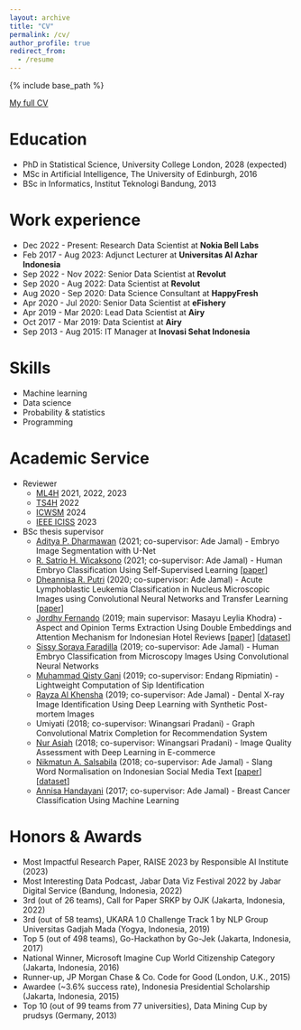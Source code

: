 ```yaml
---
layout: archive
title: "CV"
permalink: /cv/
author_profile: true
redirect_from:
  - /resume
---
```


{% include base_path %}

[My full CV](/files/Resume.pdf)

Education
======
* PhD in Statistical Science, University College London, 2028 (expected)
* MSc in Artificial Intelligence, The University of Edinburgh, 2016
* BSc in Informatics, Institut Teknologi Bandung, 2013

Work experience
======
* Dec 2022 - Present: Research Data Scientist at **Nokia Bell Labs**
* Feb 2017 - Aug 2023: Adjunct Lecturer at **Universitas Al Azhar Indonesia**
* Sep 2022 - Nov 2022: Senior Data Scientist at **Revolut**
* Sep 2020 - Aug 2022: Data Scientist at **Revolut**
* Aug 2020 - Sep 2020: Data Science Consultant at **HappyFresh**
* Apr 2020 - Jul 2020: Senior Data Scientist at **eFishery**
* Apr 2019 - Mar 2020: Lead Data Scientist at **Airy**
* Oct 2017 - Mar 2019: Data Scientist at **Airy**
* Sep 2013 - Aug 2015: IT Manager at **Inovasi Sehat Indonesia**
  
Skills
======
* Machine learning
* Data science
* Probability & statistics
* Programming

Academic Service
======
* Reviewer
  * [ML4H](https://ml4health.github.io) 2021, 2022, 2023
  * [TS4H](https://timeseriesforhealth.github.io/) 2022
  * [ICWSM](https://www.icwsm.org/) 2024
  * [IEEE ICISS](https://iciss.goesmart.id/) 2023
* BSc thesis supervisor
  * [Aditya P. Dharmawan](https://www.linkedin.com/in/ditzsins/) (2021; co-supervisor: Ade Jamal) - Embryo Image Segmentation with U-Net
  * [R. Satrio H. Wicaksono](https://www.linkedin.com/in/satriohwicaksono/) (2021; co-supervisor: Ade Jamal) - Human Embryo Classification Using Self-Supervised Learning [[paper](https://ieeexplore.ieee.org/abstract/document/9574328)]
  * [Dheannisa R. Putri](https://www.linkedin.com/in/dheann/) (2020; co-supervisor: Ade Jamal) - Acute Lymphoblastic Leukemia Classification in Nucleus Microscopic Images using Convolutional Neural Networks and Transfer Learning [[paper](https://ieeexplore.ieee.org/abstract/document/9574176?casa_token=QcS1LaHqWEIAAAAA:ucaHUbsYIujVqN_Gw8h6lbrMIfFNgPK4cuyvQUZfNuNAL4YrN2_x97SSoURuNE_nxTWw7pk)]
  * [Jordhy Fernando](https://www.linkedin.com/in/jordhyfernando/) (2019; main supervisor: Masayu Leylia Khodra) - Aspect and Opinion Terms Extraction Using Double Embeddings and Attention Mechanism for Indonesian Hotel Reviews [[paper](https://ieeexplore.ieee.org/document/8904124)] [[dataset](https://huggingface.co/datasets/indonlu)]
  * [Sissy Soraya Faradilla](https://www.linkedin.com/in/sissy-soraya-faradilla-245054108/) (2019; co-supervisor: Ade Jamal) - Human Embryo Classification from Microscopy Images Using Convolutional Neural Networks
  * [Muhammad Qisty Gani](https://www.linkedin.com/in/muhammad-gani-9183b81a3/) (2019; co-supervisor: Endang Ripmiatin) - Lightweight Computation of Sip Identification
  * [Rayza Al Khensha](https://www.linkedin.com/in/rayza-al-khensha-383039108/) (2019; co-supervisor: Ade Jamal) - Dental X-ray Image Identification Using Deep Learning with Synthetic Post-mortem Images
  * Umiyati (2018; co-supervisor: Winangsari Pradani) - Graph Convolutional Matrix Completion for Recommendation System
  * [Nur Asiah](https://www.linkedin.com/in/nur-asiah-608661141/) (2018; co-supervisor: Winangsari Pradani) - Image Quality Assessment with Deep Learning in E-commerce
  * [Nikmatun A. Salsabila](https://www.linkedin.com/in/nasalsabila/?originalSubdomain=id) (2018; co-supervisor: Ade Jamal) - Slang Word Normalisation on Indonesian Social Media Text [[paper](https://ieeexplore.ieee.org/abstract/document/8629151)] [[dataset](https://github.com/nasalsabila/kamus-alay)]
  * [Annisa Handayani](https://www.linkedin.com/in/annisahandayani/) (2017; co-supervisor: Ade Jamal) - Breast Cancer Classification Using Machine Learning

Honors & Awards
======
* Most Impactful Research Paper, RAISE 2023 by Responsible AI Institute (2023)
* Most Interesting Data Podcast, Jabar Data Viz Festival 2022 by Jabar Digital Service (Bandung, Indonesia, 2022)
* 3rd (out of 26 teams), Call for Paper SRKP by OJK (Jakarta, Indonesia, 2022)
* 3rd (out of 58 teams), UKARA 1.0 Challenge Track 1 by NLP Group Universitas Gadjah Mada (Yogya, Indonesia, 2019)
* Top 5 (out of 498 teams), Go-Hackathon by Go-Jek (Jakarta, Indonesia, 2017)
* National Winner, Microsoft Imagine Cup World Citizenship Category (Jakarta, Indonesia, 2016)
* Runner-up, JP Morgan Chase & Co. Code for Good (London, U.K., 2015)
* Awardee (~3.6% success rate), Indonesia Presidential Scholarship (Jakarta, Indonesia, 2015)
* Top 10 (out of 99 teams from 77 universities), Data Mining Cup by prudsys (Germany, 2013)